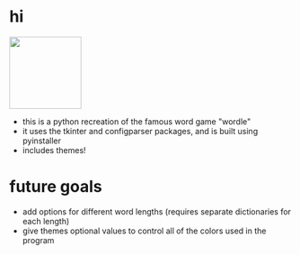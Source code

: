 
# hi
<img src="logo.ico" width="128" style="display:inline; vertical-align:middle;">

- this is a python recreation of the famous word game "wordle"
- it uses the tkinter and configparser packages, and is built using pyinstaller
- includes themes!

# future goals
- add options for different word lengths (requires separate dictionaries for each length)
- give themes optional values to control all of the colors used in the program
